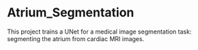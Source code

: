 # Atrium_Segmentation
This project trains a UNet for a medical image segmentation task: segmenting the atrium from cardiac MRI images.
